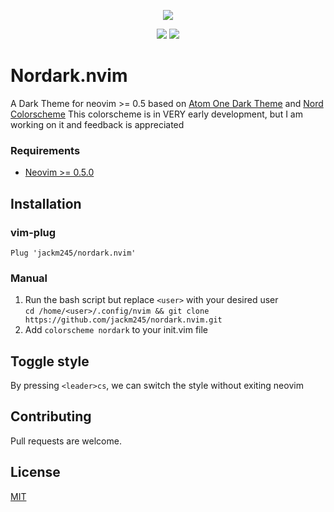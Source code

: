 <p align="center"><a href="https://www.nordtheme.com" target="_blank"><img src="https://raw.githubusercontent.com/arcticicestudio/nord-docs/develop/assets/images/nord/repository-hero.svg?sanitize=true"/></a></p>

<p align="center">
  <a href="https://github.com/jackm245/nordark.nvim/"><img src="https://img.shields.io/badge/build-passing-lightblue"/></a> 
  <a href="https://github.com/jackm245/nordark.nvim/blob/main/LICENSE"><img src="https://img.shields.io/badge/license-MIT-lightblue"/></a> 
</p>
  
# Nordark.nvim
A Dark Theme for neovim >= 0.5 based on [Atom One Dark Theme](https://github.com/atom/atom/tree/master/packages/one-dark-ui) and [Nord Colorscheme](https://www.nordtheme.com/docs/colors-and-palettes)
This colorscheme is in VERY early development, but I am working on it and feedback is appreciated

### Requirements

+ [Neovim >= 0.5.0](https://github.com/neovim/neovim/releases/tag/nightly)


## Installation

### vim-plug
`Plug 'jackm245/nordark.nvim'`

### Manual

1. Run the bash script but replace `<user>` with your desired user <br>
`cd /home/<user>/.config/nvim && git clone https://github.com/jackm245/nordark.nvim.git`
2. Add 
`colorscheme nordark`
to your init.vim file

## Toggle style 

By pressing `<leader>cs`, we can switch the style without exiting neovim

## Contributing

Pull requests are welcome.

## License

[MIT](https://choosealicense.com/licenses/mit/)
